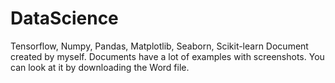 # DataScience
Tensorflow, Numpy, Pandas, Matplotlib, Seaborn, Scikit-learn Document created by myself. Documents have a lot of examples with screenshots.
You can look at it by downloading the Word file.
